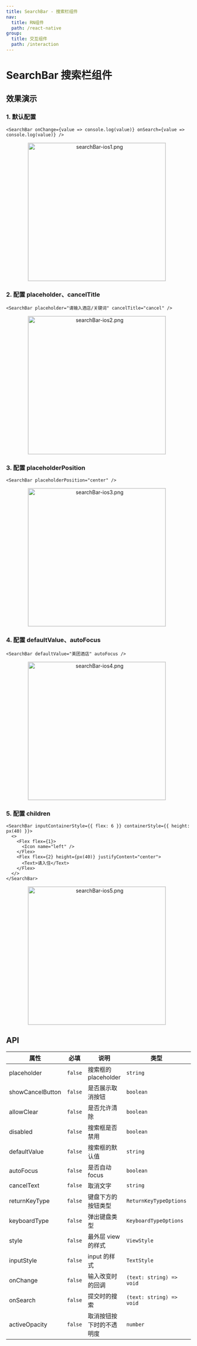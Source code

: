 ```yaml
---
title: SearchBar - 搜索栏组件
nav:
  title: RN组件
  path: /react-native
group:
  title: 交互组件
  path: /interaction
---
```


# SearchBar 搜索栏组件

## 效果演示

### 1. 默认配置

```tsx | pure
<SearchBar onChange={value => console.log(value)} onSearch={value => console.log(value)} />
```

<center>
  <figure>
    <img
      alt="searchBar-ios1.png"
      src="https://td-dev-public.oss-cn-hangzhou.aliyuncs.com/maoyes-app/1608868154498024610.png"
      style="width: 375px; margin-right: 10px; border: 1px solid #ddd;"
    />
  </figure>
</center>

### 2. 配置 placeholder、cancelTitle

```tsx | pure
<SearchBar placeholder="请输入酒店/关键词" cancelTitle="cancel" />
```

<center>
  <figure>
    <img
      alt="searchBar-ios2.png"
      src="https://td-dev-public.oss-cn-hangzhou.aliyuncs.com/maoyes-app/1608868196958509649.png"
      style="width: 375px; margin-right: 10px; border: 1px solid #ddd;"
    />
  </figure>
</center>

### 3. 配置 placeholderPosition

```tsx | pure
<SearchBar placeholderPosition="center" />
```

<center>
  <figure>
    <img
      alt="searchBar-ios3.png"
      src="https://td-dev-public.oss-cn-hangzhou.aliyuncs.com/maoyes-app/1608868215970101527.png"
      style="width: 375px; margin-right: 10px; border: 1px solid #ddd;"
    />
  </figure>
</center>

### 4. 配置 defaultValue、autoFocus

```tsx | pure
<SearchBar defaultValue="美团酒店" autoFocus />
```

<center>
  <figure>
    <img
      alt="searchBar-ios4.png"
      src="https://td-dev-public.oss-cn-hangzhou.aliyuncs.com/maoyes-app/1608868232946037474.png"
      style="width: 375px; margin-right: 10px; border: 1px solid #ddd;"
    />
  </figure>
</center>

### 5. 配置 children

```tsx | pure
<SearchBar inputContainerStyle={{ flex: 6 }} containerStyle={{ height: px(40) }}>
  <>
    <Flex flex={1}>
      <Icon name="left" />
    </Flex>
    <Flex flex={2} height={px(40)} justifyContent="center">
      <Text>请入住</Text>
    </Flex>
  </>
</SearchBar>
```

<center>
  <figure>
    <img
      alt="searchBar-ios5.png"
      src="https://td-dev-public.oss-cn-hangzhou.aliyuncs.com/maoyes-app/1608868245196272524.png"
      style="width: 375px; margin-right: 10px; border: 1px solid #ddd;"
    />
  </figure>
</center>

## API

| 属性             | 必填    | 说明                     | 类型                     | 默认值    |
| ---------------- | ------- | ------------------------ | ------------------------ | --------- |
| placeholder      | `false` | 搜索框的 placeholder     | `string`                 | `搜索`    |
| showCancelButton | `false` | 是否展示取消按钮         | `boolean`                | `true`    |
| allowClear       | `false` | 是否允许清除             | `boolean`                | `true`    |
| disabled         | `false` | 搜索框是否禁用           | `boolean`                | `false`   |
| defaultValue     | `false` | 搜索框的默认值           | `string`                 |           |
| autoFocus        | `false` | 是否自动 focus           | `boolean`                | `false`   |
| cancelText       | `false` | 取消文字                 | `string`                 | `取消`    |
| returnKeyType    | `false` | 键盘下方的按钮类型       | `ReturnKeyTypeOptions`   | `search`  |
| keyboardType     | `false` | 弹出键盘类型             | `KeyboardTypeOptions`    | `default` |
| style            | `false` | 最外层 view 的样式       | `ViewStyle`              |           |
| inputStyle       | `false` | input 的样式             | `TextStyle`              |           |
| onChange         | `false` | 输入改变时的回调         | `(text: string) => void` |           |
| onSearch         | `false` | 提交时的搜索             | `(text: string) => void` |           |
| activeOpacity    | `false` | 取消按钮按下时的不透明度 | `number`                 | `0.6`     |
